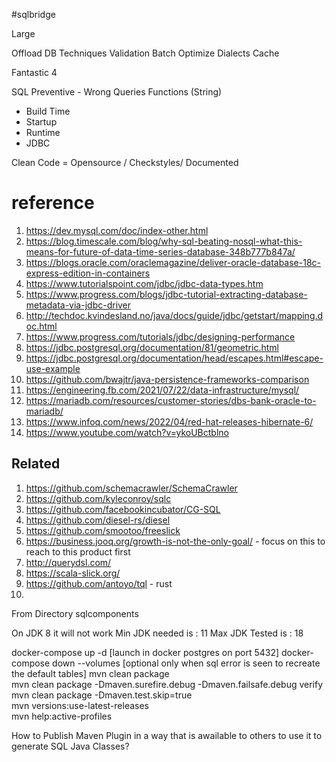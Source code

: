 #sqlbridge

Large

Offload DB Techniques
Validation
Batch
Optimize Dialects
Cache

Fantastic 4

SQL
Preventive - Wrong Queries
Functions (String)

- Build Time
- Startup
- Runtime
- JDBC

Clean Code
= Opensource / Checkstyles/ Documented

# reference

1. https://dev.mysql.com/doc/index-other.html
2. https://blog.timescale.com/blog/why-sql-beating-nosql-what-this-means-for-future-of-data-time-series-database-348b777b847a/
3. https://blogs.oracle.com/oraclemagazine/deliver-oracle-database-18c-express-edition-in-containers
4. https://www.tutorialspoint.com/jdbc/jdbc-data-types.htm
5. https://www.progress.com/blogs/jdbc-tutorial-extracting-database-metadata-via-jdbc-driver
6. http://techdoc.kvindesland.no/java/docs/guide/jdbc/getstart/mapping.doc.html
7. https://www.progress.com/tutorials/jdbc/designing-performance
8. https://jdbc.postgresql.org/documentation/81/geometric.html
9. https://jdbc.postgresql.org/documentation/head/escapes.html#escape-use-example
10. https://github.com/bwajtr/java-persistence-frameworks-comparison
11. https://engineering.fb.com/2021/07/22/data-infrastructure/mysql/
12. https://mariadb.com/resources/customer-stories/dbs-bank-oracle-to-mariadb/
13. https://www.infoq.com/news/2022/04/red-hat-releases-hibernate-6/
14. https://www.youtube.com/watch?v=ykoUBctblno

## Related

1. https://github.com/schemacrawler/SchemaCrawler
2. https://github.com/kyleconroy/sqlc
3. https://github.com/facebookincubator/CG-SQL
4. https://github.com/diesel-rs/diesel
5. https://github.com/smootoo/freeslick
6. https://business.jooq.org/growth-is-not-the-only-goal/ - focus on this to reach to this product first
7. http://querydsl.com/
8. https://scala-slick.org/
9. https://github.com/antoyo/tql - rust
10. 

From Directory sqlcomponents

On JDK 8 it will not work
Min JDK needed is : 11
Max JDK Tested is : 18

docker-compose up -d [launch in docker postgres on port  5432]
docker-compose down --volumes  [optional only when sql error is seen to recreate the default tables]
mvn clean package  
mvn clean package -Dmaven.surefire.debug -Dmaven.failsafe.debug verify  
mvn clean package -Dmaven.test.skip=true  
mvn versions:use-latest-releases  
mvn help:active-profiles

How to Publish Maven Plugin in a way that is awailable to others to use it to generate SQL Java Classes?
